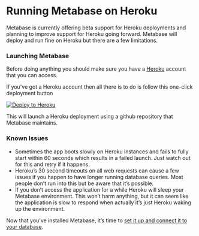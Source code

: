 # Running Metabase on Heroku

Metabase is currently offering beta support for Heroku deployments and planning to improve support for Heroku going forward.  Metabase will deploy and run fine on Heroku but there are a few limitations.


### Launching Metabase

Before doing anything you should make sure you have a [Heroku](http://www.heroku.com) account that you can access.

If you've got a Heroku account then all there is to do is follow this one-click deployment button

[![Deploy to Heroku](https://www.herokucdn.com/deploy/button.svg)](https://heroku.com/deploy?template=https://github.com/metabase/metabase-deploy)

This will launch a Heroku deployment using a github repository that Metabase maintains.  


### Known Issues

 * Sometimes the app boots slowly on Heroku instances and fails to fully start within 60 seconds which results in a failed launch.  Just watch out for this and retry if it happens.
 * Heroku’s 30 second timeouts on all web requests can cause a few issues if you happen to have longer running database queries.  Most people don’t run into this but be aware that it’s possible.
 * If you don’t access the application for a while Heroku will sleep your Metabase environment.  This won’t harm anything, but it can seem like the application is slow to respond when actually it’s just Heroku waking up the environment.

Now that you’ve installed Metabase, it’s time to [set it up and connect it to your database](/docs/setting-up-metabase.md).
